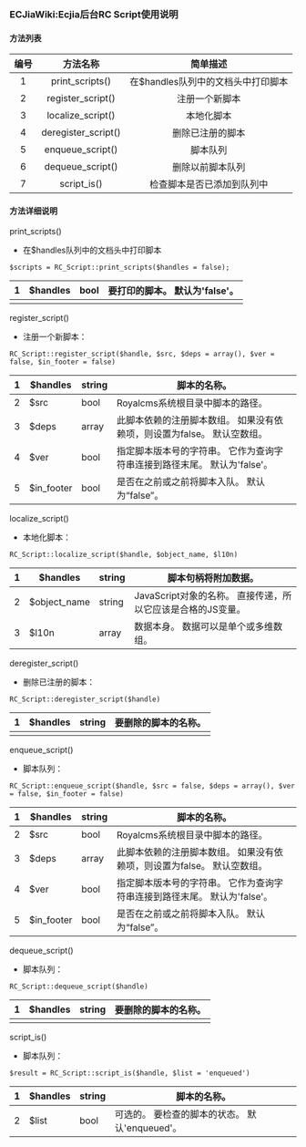 ### ECJiaWiki:Ecjia后台RC Script使用说明

#### 方法列表

| 编号 |      方法名称       |              简单描述              |
| :--: | :-----------------: | :--------------------------------: |
|  1   |   print_scripts()   | 在$handles队列中的文档头中打印脚本 |
|  2   |  register_script()  |           注册一个新脚本           |
|  3   |  localize_script()  |             本地化脚本             |
|  4   | deregister_script() |          删除已注册的脚本          |
|  5   |  enqueue_script()   |              脚本队列              |
|  6   |  dequeue_script()   |          删除以前脚本队列          |
|  7   |     script_is()     |     检查脚本是否已添加到队列中     |

#### 方法详细说明

print_scripts()

- 在$handles队列中的文档头中打印脚本

```
$scripts = RC_Script::print_scripts($handles = false);
```

| 1    | $handles | bool | 要打印的脚本。 默认为'false'。 |
| ---- | -------- | ---- | ------------------------------ |
|      |          |      |                                |

register_script()

- 注册一个新脚本：

```
RC_Script::register_script($handle, $src, $deps = array(), $ver = false, $in_footer = false)
```

| 1    | $handles   | string | 脚本的名称。                                                 |
| ---- | ---------- | ------ | ------------------------------------------------------------ |
| 2    | $src       | bool   | Royalcms系统根目录中脚本的路径。                             |
| 3    | $deps      | array  | 此脚本依赖的注册脚本数组。 如果没有依赖项，则设置为false。 默认空数组。 |
| 4    | $ver       | bool   | 指定脚本版本号的字符串。 它作为查询字符串连接到路径末尾。 默认为'false'。 |
| 5    | $in_footer | bool   | 是否在</head>之前或</body>之前将脚本入队。 默认为“false”。   |

localize_script()

- 本地化脚本：

```
RC_Script::localize_script($handle, $object_name, $l10n)
```

| 1    | $handles     | string | 脚本句柄将附加数据。                                        |
| ---- | ------------ | ------ | ----------------------------------------------------------- |
| 2    | $object_name | string | JavaScript对象的名称。 直接传递，所以它应该是合格的JS变量。 |
| 3    | $l10n        | array  | 数据本身。 数据可以是单个或多维数组。                       |

deregister_script()

- 删除已注册的脚本：

```
RC_Script::deregister_script($handle)
```

| 1    | $handles | string | 要删除的脚本的名称。 |
| ---- | -------- | ------ | -------------------- |
|      |          |        |                      |

enqueue_script()

- 脚本队列：

```
RC_Script::enqueue_script($handle, $src = false, $deps = array(), $ver = false, $in_footer = false)
```

| 1    | $handles   | string | 脚本的名称。                                                 |
| ---- | ---------- | ------ | ------------------------------------------------------------ |
| 2    | $src       | bool   | Royalcms系统根目录中脚本的路径。                             |
| 3    | $deps      | array  | 此脚本依赖的注册脚本数组。 如果没有依赖项，则设置为false。 默认空数组。 |
| 4    | $ver       | bool   | 指定脚本版本号的字符串。 它作为查询字符串连接到路径末尾。 默认为'false'。 |
| 5    | $in_footer | bool   | 是否在</head>之前或</body>之前将脚本入队。 默认为“false”。   |

dequeue_script()

- 脚本队列：

```
RC_Script::dequeue_script($handle)
```

| 1    | $handles | string | 要删除的脚本的名称。 |
| ---- | -------- | ------ | -------------------- |
|      |          |        |                      |

script_is()

- 脚本队列：

```
$result = RC_Script::script_is($handle, $list = 'enqueued')
```

| 1    | $handles | string | 脚本的名称。                                   |
| ---- | -------- | ------ | ---------------------------------------------- |
| 2    | $list    | bool   | 可选的。 要检查的脚本的状态。 默认'enqueued'。 |